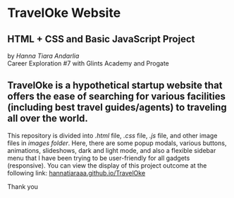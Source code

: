 # TravelOke Website
## HTML + CSS and Basic JavaScript Project
by _Hanna Tiara Andarlia_ <br>
Career Exploration #7 with Glints Academy and Progate


TravelOke is a hypothetical startup website that offers the ease of searching for various facilities (including best travel guides/agents) to traveling all over the world.
-----------------------------------------------

This repository is divided into *.html* file, *.css* file, *.js* file, and other image files in *images folder*.
Here, there are some popup modals, various buttons, animations, slideshows, dark and light mode, and also a flexible sidebar menu that I have been trying to be user-friendly for all gadgets (responsive).
You can view the display of this project outcome at the following link: [hannatiaraaa.github.io/TravelOke](hannatiaraaa.github.io/TravelOke)

Thank you
